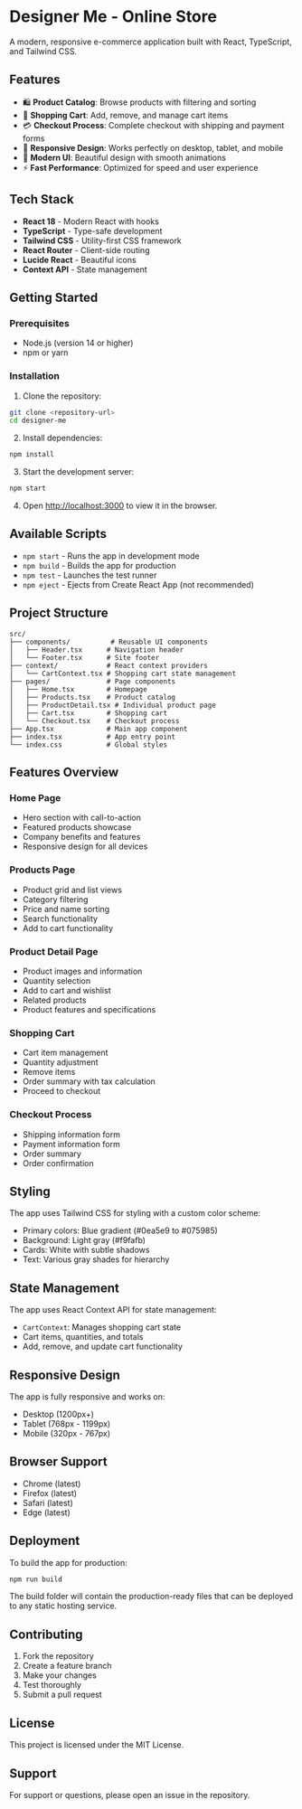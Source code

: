 # Designer Me - Online Store

A modern, responsive e-commerce application built with React, TypeScript, and Tailwind CSS.

## Features

- 🛍️ **Product Catalog**: Browse products with filtering and sorting
- 🛒 **Shopping Cart**: Add, remove, and manage cart items
- 💳 **Checkout Process**: Complete checkout with shipping and payment forms
- 📱 **Responsive Design**: Works perfectly on desktop, tablet, and mobile
- 🎨 **Modern UI**: Beautiful design with smooth animations
- ⚡ **Fast Performance**: Optimized for speed and user experience

## Tech Stack

- **React 18** - Modern React with hooks
- **TypeScript** - Type-safe development
- **Tailwind CSS** - Utility-first CSS framework
- **React Router** - Client-side routing
- **Lucide React** - Beautiful icons
- **Context API** - State management

## Getting Started

### Prerequisites

- Node.js (version 14 or higher)
- npm or yarn

### Installation

1. Clone the repository:
```bash
git clone <repository-url>
cd designer-me
```

2. Install dependencies:
```bash
npm install
```

3. Start the development server:
```bash
npm start
```

4. Open [http://localhost:3000](http://localhost:3000) to view it in the browser.

## Available Scripts

- `npm start` - Runs the app in development mode
- `npm build` - Builds the app for production
- `npm test` - Launches the test runner
- `npm eject` - Ejects from Create React App (not recommended)

## Project Structure

```
src/
├── components/          # Reusable UI components
│   ├── Header.tsx      # Navigation header
│   └── Footer.tsx      # Site footer
├── context/            # React context providers
│   └── CartContext.tsx # Shopping cart state management
├── pages/              # Page components
│   ├── Home.tsx        # Homepage
│   ├── Products.tsx    # Product catalog
│   ├── ProductDetail.tsx # Individual product page
│   ├── Cart.tsx        # Shopping cart
│   └── Checkout.tsx    # Checkout process
├── App.tsx             # Main app component
├── index.tsx           # App entry point
└── index.css           # Global styles
```

## Features Overview

### Home Page
- Hero section with call-to-action
- Featured products showcase
- Company benefits and features
- Responsive design for all devices

### Products Page
- Product grid and list views
- Category filtering
- Price and name sorting
- Search functionality
- Add to cart functionality

### Product Detail Page
- Product images and information
- Quantity selection
- Add to cart and wishlist
- Related products
- Product features and specifications

### Shopping Cart
- Cart item management
- Quantity adjustment
- Remove items
- Order summary with tax calculation
- Proceed to checkout

### Checkout Process
- Shipping information form
- Payment information form
- Order summary
- Order confirmation

## Styling

The app uses Tailwind CSS for styling with a custom color scheme:
- Primary colors: Blue gradient (#0ea5e9 to #075985)
- Background: Light gray (#f9fafb)
- Cards: White with subtle shadows
- Text: Various gray shades for hierarchy

## State Management

The app uses React Context API for state management:
- `CartContext`: Manages shopping cart state
- Cart items, quantities, and totals
- Add, remove, and update cart functionality

## Responsive Design

The app is fully responsive and works on:
- Desktop (1200px+)
- Tablet (768px - 1199px)
- Mobile (320px - 767px)

## Browser Support

- Chrome (latest)
- Firefox (latest)
- Safari (latest)
- Edge (latest)

## Deployment

To build the app for production:

```bash
npm run build
```

The build folder will contain the production-ready files that can be deployed to any static hosting service.

## Contributing

1. Fork the repository
2. Create a feature branch
3. Make your changes
4. Test thoroughly
5. Submit a pull request

## License

This project is licensed under the MIT License.

## Support

For support or questions, please open an issue in the repository. 